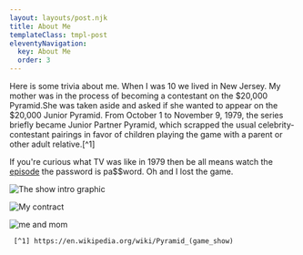 ```yaml
---
layout: layouts/post.njk
title: About Me
templateClass: tmpl-post
eleventyNavigation:
  key: About Me
  order: 3
---
```



Here is some trivia about me. When I was 10 we lived in New Jersey. My mother was in the process of becoming a contestant on the $20,000 Pyramid.She was taken aside and asked if she wanted to appear on the $20,000 Junior Pyramid.
     From October 1 to November 9, 1979, the series briefly became Junior Partner Pyramid, which scrapped the usual celebrity-contestant pairings in favor of children playing the game with a parent or other adult relative.[^1]


If you're curious what TV was like in 1979 then be all means watch the [episode](https://vimeo.com/26595314) the password is pa$$word.
Oh and I lost the game.


![The show intro graphic](https://applegate-paul.mo.cloudinary.net/https://storage.googleapis.com/cloudinarymedia/images/Pyramid-title.jpg)

![My contract ](https://applegate-paul.mo.cloudinary.net/https://storage.googleapis.com/cloudinarymedia/images/contract.jpg)

![me and mom](https://applegate-paul.mo.cloudinary.net/https://storage.googleapis.com/cloudinarymedia/images/Me-Mom.jpg)



     [^1] https://en.wikipedia.org/wiki/Pyramid_(game_show)
